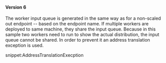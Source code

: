 #### Version 6

The worker input queue is generated in the same way as for a non-scaled out endpoint -- based on the endpoint name. If multiple workers are deployed to same machine, they share the input queue. Because in this sample two workers need to run to show the actual distribution, the input queue cannot be shared. In order to prevent it an address translation exception is used.

snippet:AddressTranslationExecption